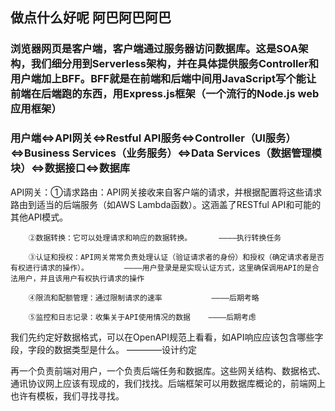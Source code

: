 ## 做点什么好呢 阿巴阿巴阿巴

### 浏览器网页是客户端，客户端通过服务器访问数据库。这是SOA架构，我们细分用到Serverless架构，并在具体提供服务Controller和用户端加上BFF。BFF就是在前端和后端中间用JavaScript写个能让前端在后端跑的东西，用Express.js框架（一个流行的Node.js web应用框架）

### 用户端⇔API网关⇔Restful API服务⇔Controller（UI服务）⇔Business Services（业务服务）⇔Data Services（数据管理模块）⇔数据接口⇔数据库


API网关：①请求路由：API网关接收来自客户端的请求，并根据配置将这些请求路由到适当的后端服务（如AWS Lambda函数）。这涵盖了RESTful API和可能的其他API模式。

        ②数据转换：它可以处理请求和响应的数据转换。      ————执行转换任务
        
        ③认证和授权：API网关常常负责处理认证（验证请求者的身份）和授权（确定请求者是否有权进行请求的操作）。        ————用户登录是是实现认证方式，这里确保调用API的是合法用户，并且该用户有权执行请求的操作
        
        ④限流和配额管理：通过限制请求的速率           ————后期考略
        
        ⑤监控和日志记录：收集关于API使用情况的数据    ————后期考虑
        

我们先约定好数据格式，可以在OpenAPI规范上看看，如API响应应该包含哪些字段，字段的数据类型是什么。        ————设计约定

再一个负责前端对用户，一个负责后端任务和数据库。这些网关结构、数据格式、通讯协议网上应该有现成的，我们找找。后端框架可以用数据库概论的，前端网上也许有模板，我们寻找寻找。
